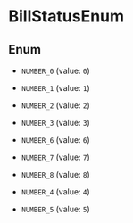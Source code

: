 

# BillStatusEnum

## Enum


* `NUMBER_0` (value: `0`)

* `NUMBER_1` (value: `1`)

* `NUMBER_2` (value: `2`)

* `NUMBER_3` (value: `3`)

* `NUMBER_6` (value: `6`)

* `NUMBER_7` (value: `7`)

* `NUMBER_8` (value: `8`)

* `NUMBER_4` (value: `4`)

* `NUMBER_5` (value: `5`)



